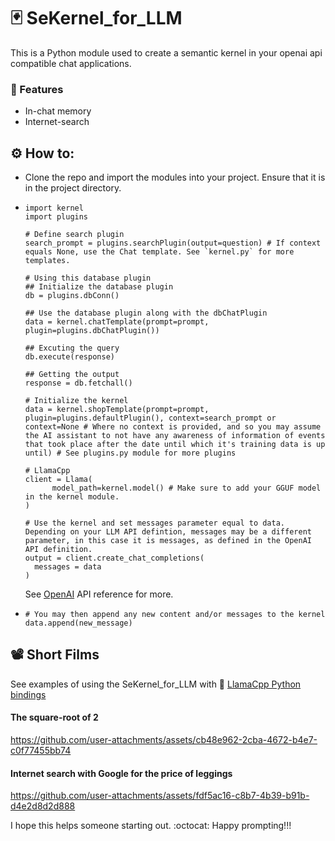 # 🃏 SeKernel_for_LLM
This is a Python module used to create a semantic kernel in your openai api compatible chat applications.

### 🍬 Features
- In-chat memory
- Internet-search

## ⚙️ How to:
- Clone the repo and import the modules into your project. Ensure that it is in the project directory.
- ```
  import kernel
  import plugins

  # Define search plugin
  search_prompt = plugins.searchPlugin(output=question) # If context equals None, use the Chat template. See `kernel.py` for more templates.

  # Using this database plugin
  ## Initialize the database plugin
  db = plugins.dbConn()

  ## Use the database plugin along with the dbChatPlugin
  data = kernel.chatTemplate(prompt=prompt, plugin=plugins.dbChatPlugin())

  ## Excuting the query
  db.execute(response)

  ## Getting the output
  response = db.fetchall()

  # Initialize the kernel
  data = kernel.shopTemplate(prompt=prompt, plugin=plugins.defaultPlugin(), context=search_prompt or context=None # Where no context is provided, and so you may assume the AI assistant to not have any awareness of information of events that took place after the date until which it's training data is up until) # See plugins.py module for more plugins

  # LlamaCpp
  client = Llama(
        model_path=kernel.model() # Make sure to add your GGUF model in the kernel module.
  )

  # Use the kernel and set messages parameter equal to data. Depending on your LLM API defintion, messages may be a different parameter, in this case it is messages, as defined in the OpenAI API definition.
  output = client.create_chat_completions(
    messages = data
  )
  ```
  See [OpenAI](https://platform.openai.com/docs/api-reference/chat/create) API reference for more.
- ```
  # You may then append any new content and/or messages to the kernel
  data.append(new_message)
  ```
## 📽️ Short Films
See examples of using the SeKernel_for_LLM with 🦙 [LlamaCpp Python bindings](https://github.com/abetlen/llama-cpp-python)

#### The square-root of 2
https://github.com/user-attachments/assets/cb48e962-2cba-4672-b4e7-c0f77455bb74

#### Internet search with Google for the price of leggings
https://github.com/user-attachments/assets/fdf5ac16-c8b7-4b39-b91b-d4e2d8d2d888




I hope this helps someone starting out. :octocat: Happy prompting!!!
